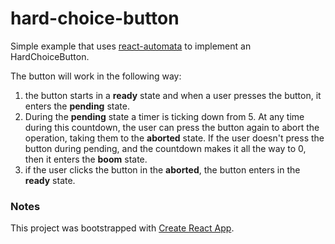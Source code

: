 # hard-choice-button

Simple example that uses [react-automata](https://github.com/MicheleBertoli/react-automata) to implement an HardChoiceButton.

The button will work in the following way:
1. the button starts in a **ready** state and when a user presses the button, it enters the **pending** state.
2. During the **pending** state a timer is ticking down from 5. At any time during this countdown, the user can press the button again to abort the operation, taking them to the **aborted** state. If the user doesn't press the button during pending, and the countdown makes it all the way to 0, then it enters the **boom** state.
3. if the user clicks the button in the **aborted**, the button enters in the **ready** state.

### Notes

This project was bootstrapped with [Create React App](https://github.com/facebookincubator/create-react-app).
